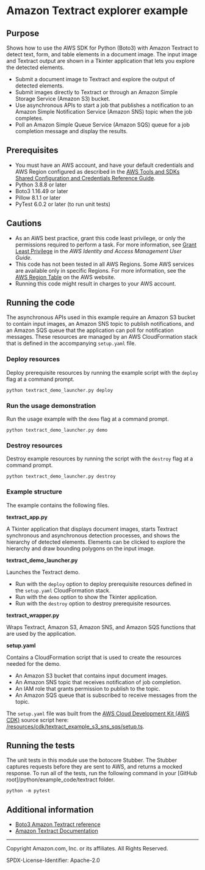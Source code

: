 # Amazon Textract explorer example

## Purpose

Shows how to use the AWS SDK for Python (Boto3) with Amazon Textract to detect text, 
form, and table elements in a document image. The input image and Textract output are
shown in a Tkinter application that lets you explore the detected elements. 

* Submit a document image to Textract and explore the output of detected elements.
* Submit images directly to Textract or through an Amazon Simple Storage Service 
(Amazon S3) bucket.
* Use asynchronous APIs to start a job that publishes a notification to an Amazon 
Simple Notification Service (Amazon SNS) topic when the job completes.
* Poll an Amazon Simple Queue Service (Amazon SQS) queue for a job completion message
and display the results. 

## Prerequisites

- You must have an AWS account, and have your default credentials and AWS Region
  configured as described in the [AWS Tools and SDKs Shared Configuration and
  Credentials Reference Guide](https://docs.aws.amazon.com/credref/latest/refdocs/creds-config-files.html).
- Python 3.8.8 or later
- Boto3 1.16.49 or later
- Pillow 8.1.1 or later
- PyTest 6.0.2 or later (to run unit tests)

## Cautions

- As an AWS best practice, grant this code least privilege, or only the 
  permissions required to perform a task. For more information, see 
  [Grant Least Privilege](https://docs.aws.amazon.com/IAM/latest/UserGuide/best-practices.html#grant-least-privilege) 
  in the *AWS Identity and Access Management 
  User Guide*.
- This code has not been tested in all AWS Regions. Some AWS services are 
  available only in specific Regions. For more information, see the 
  [AWS Region Table](https://aws.amazon.com/about-aws/global-infrastructure/regional-product-services/)
  on the AWS website.
- Running this code might result in charges to your AWS account.

## Running the code

The asynchronous APIs used in this example require an Amazon S3 bucket to contain 
input images, an Amazon SNS topic to publish notifications, and an Amazon SQS queue
that the application can poll for notification messages. These resources are managed by
an AWS CloudFormation stack that is defined in the accompanying `setup.yaml` file. 

### Deploy resources

Deploy prerequisite resources by running the example script with the `deploy` flag at 
a command prompt.

```
python textract_demo_launcher.py deploy
```

### Run the usage demonstration

Run the usage example with the `demo` flag at a command prompt.

```
python textract_demo_launcher.py demo
``` 

### Destroy resources

Destroy example resources by running the script with the `destroy` flag at a command 
prompt.

```
python textract_demo_launcher.py destroy
``` 

### Example structure

The example contains the following files.

**textract_app.py**

A Tkinter application that displays document images, starts Textract synchronous and
asynchronous detection processes, and shows the hierarchy of detected elements.
Elements can be clicked to explore the hierarchy and draw bounding polygons on the
input image.

**textract_demo_launcher.py**

Launches the Textract demo.

* Run with the `deploy` option to deploy prerequisite
resources defined in the `setup.yaml` CloudFormation stack. 
* Run with the `demo` option to show the Tkinter application.
* Run with the `destroy` option to destroy prerequisite resources.    

**textract_wrapper.py**

Wraps Textract, Amazon S3, Amazon SNS, and Amazon SQS functions that are used by the 
application.

**setup.yaml**

Contains a CloudFormation script that is used to create the resources needed for 
the demo.  

* An Amazon S3 bucket that contains input document images.
* An Amazon SNS topic that receives notification of job completion.
* An IAM role that grants permission to publish to the topic.
* An Amazon SQS queue that is subscribed to receive messages from the topic.

The `setup.yaml` file was built from the 
[AWS Cloud Development Kit (AWS CDK)](https://docs.aws.amazon.com/cdk/) 
source script here: 
[/resources/cdk/textract_example_s3_sns_sqs/setup.ts](https://github.com/awsdocs/aws-doc-sdk-examples/blob/master/resources/cdk/textract_example_s3_sns_sqs/setup.ts). 

## Running the tests

The unit tests in this module use the botocore Stubber. The Stubber captures requests 
before they are sent to AWS, and returns a mocked response. To run all of the tests, 
run the following command in your 
[GitHub root]/python/example_code/textract folder.

```    
python -m pytest
```

## Additional information

- [Boto3 Amazon Textract reference](https://boto3.amazonaws.com/v1/documentation/api/latest/reference/services/textract.html)
- [Amazon Textract Documentation](https://docs.aws.amazon.com/textract/)

---
Copyright Amazon.com, Inc. or its affiliates. All Rights Reserved.

SPDX-License-Identifier: Apache-2.0
